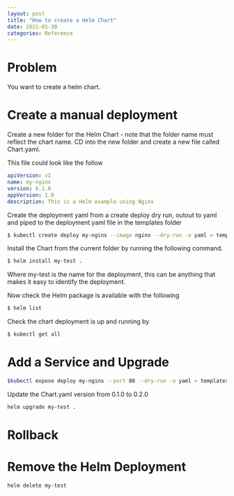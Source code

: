 ```yaml
---
layout: post
title: "How to create a Helm Chart"
date: 2021-01-30
categories: Reference
---
```


# Problem

You want to create a helm chart.

# Create a manual deployment

Create a new folder for the Helm Chart - note that the folder name must reflect the chart name.
CD into the new folder and create a new file called Chart.yaml.

This file could look like the follow

```yml
apiVersion: v1
name: my-nginx
version: 0.1.0
appVersion: 1.0
description: This is a Helm example using Nginx
```

Create the deployment yaml from a create deploy dry run, outout to yaml and piped to the deployment.yaml file in the templates folder

```bash
$ kubectl create deploy my-nginx --image nginx --dry-run -o yaml > templates/deployment.yaml
```

Install the Chart from the current folder by running the following command.

```bash
$ helm install my-test .
```

Where my-test is the name for the deployment, this can be anything that makes it easy to identify the deployment.

Now check the Helm package is available with the following

```bash
$ helm list
```

Check the chart deployment is up and running by

```bash
$ kubectl get all
```

# Add a Service and Upgrade

```bash
$kubectl expose deploy my-nginx --port 80 --dry-run -o yaml > templates/service.yaml
```

Update the Chart.yaml version from 0.1.0 to 0.2.0

```bash
helm upgrade my-test .
```

# Rollback

# Remove the Helm Deployment

```bash
helm delete my-test
```
